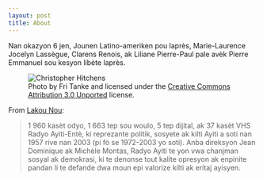 ```yaml
---
layout: post
title: About
---
```


Nan okazyon 6 jen, Jounen Latino-ameriken pou laprès, Marie-Laurence Jocelyn Lassègue, Clarens Renois, ak Liliane Pierre-Paul pale avèk Pierre Emmanuel sou kesyon libète laprès. 
<figure>
  <img alt="Christopher Hitchens" src="https://upload.wikimedia.org/wikipedia/commons/6/63/Christopher_Hitchens_2008-04-24_001.jpg" />
  <figcaption>
    Photo by Fri Tanke and licensed under the <a href="https://creativecommons.org/licenses/by/3.0/deed.en">Creative Commons Attribution 3.0 Unported</a> license.
  </figcaption>
</figure>

From [Lakou Nou](https://ici.tou.tv/lakay-nou):

>1 960 kasèt odyo, 1 663 tep sou woulo, 5 tep dijital, ak 37 kasèt VHS Radyo Ayiti-Entè, ki reprezante politik, sosyete ak kilti Ayiti a soti nan 1957 rive nan 2003 (pi fò se 1972-2003 yo soti). Anba direksyon Jean Dominique ak Michèle Montas, Radyo Ayiti te yon vwa chanjman sosyal ak demokrasi, ki te denonse tout kalite opresyon ak enpinite pandan li te defande dwa moun epi valorize kilti ak eritaj ayisyen.

